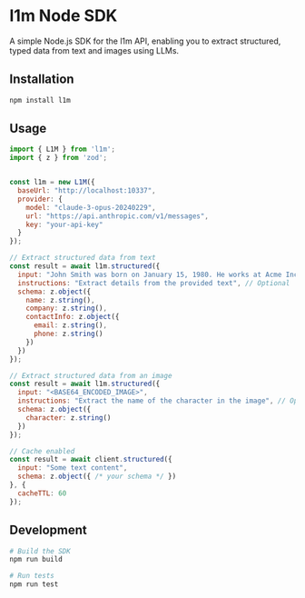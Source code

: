 # l1m Node SDK

A simple Node.js SDK for the l1m API, enabling you to extract structured, typed data from text and images using LLMs.

## Installation

```bash
npm install l1m
```

## Usage

```javascript
import { L1M } from 'l1m';
import { z } from 'zod';


const l1m = new L1M({
  baseUrl: "http://localhost:10337",
  provider: {
    model: "claude-3-opus-20240229",
    url: "https://api.anthropic.com/v1/messages",
    key: "your-api-key"
  }
});

// Extract structured data from text
const result = await l1m.structured({
  input: "John Smith was born on January 15, 1980. He works at Acme Inc. as a Senior Engineer and can be reached at john.smith@example.com or by phone at (555) 123-4567.",
  instructions: "Extract details from the provided text", // Optional
  schema: z.object({
    name: z.string(),
    company: z.string(),
    contactInfo: z.object({
      email: z.string(),
      phone: z.string()
    })
  })
});

// Extract structured data from an image
const result = await l1m.structured({
  input: "<BASE64_ENCODED_IMAGE>",
  instructions: "Extract the name of the character in the image", // Optional
  schema: z.object({
    character: z.string()
  })
});

// Cache enabled
const result = await client.structured({
  input: "Some text content",
  schema: z.object({ /* your schema */ })
}, {
  cacheTTL: 60
});
```

## Development

```bash
# Build the SDK
npm run build

# Run tests
npm run test
```
